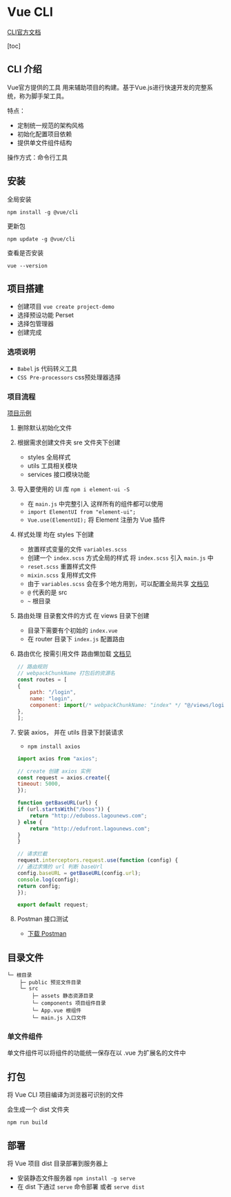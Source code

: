 # Vue CLI

[CLI官方文档](https://cli.vuejs.org/zh/)

[toc]

## CLI 介绍

Vue官方提供的工具 用来辅助项目的构建。基于Vue.js进行快速开发的完整系统，称为脚手架工具。

特点：

- 定制统一规范的架构风格
- 初始化配置项目依赖
- 提供单文件组件结构

操作方式：命令行工具

## 安装

全局安装

`npm install -g @vue/cli`

更新包

`npm update -g @vue/cli`

查看是否安装

`vue --version`

## 项目搭建

- 创建项目 `vue create project-demo`
- 选择预设功能 Perset
- 选择包管理器
- 创建完成

### 选项说明

- `Babel` js 代码转义工具
- `CSS Pre-processors` css预处理器选择

### 项目流程

[项目示例](https://github.com/leleqin/information-manage-fed)

1. 删除默认初始化文件
2. 根据需求创建文件夹 sre 文件夹下创建
    - styles 全局样式
    - utils 工具相关模块
    - services 接口模块功能
3. 导入要使用的 UI 库 `npm i element-ui -S`
    - 在 `main.js` 中完整引入 这样所有的组件都可以使用
    - `import ElementUI from "element-ui";`
    - `Vue.use(ElementUI);` 将 Element 注册为 Vue 插件
4. 样式处理 均在 styles 下创建
    - 放置样式变量的文件 `variables.scss`
    - 创建一个 `index.scss` 方式全局的样式 将 `index.scss` 引入 `main.js` 中
    - `reset.scss` 重置样式文件
    - `mixin.scss` 复用样式文件
    - 由于 `variables.scss` 会在多个地方用到，可以配置全局共享 [文档见](https://cli.vuejs.org/zh/guide/css.html#%E5%90%91%E9%A2%84%E5%A4%84%E7%90%86%E5%99%A8-loader-%E4%BC%A0%E9%80%92%E9%80%89%E9%A1%B9)
    - `@` 代表的是 src
    - `~` 根目录
5. 路由处理 目录套文件的方式 在 views 目录下创建
    - 目录下需要有个初始的 `index.vue`
    - 在 router 目录下 `index.js` 配置路由
6. 路由优化 按需引用文件 路由懒加载 [文档见](https://router.vuejs.org/zh/guide/advanced/lazy-loading.html)

    ```JavaScript
    // 路由规则
    // webpackChunkName 打包后的资源名
    const routes = [
    {
        path: "/login",
        name: "login",
        component: import(/* webpackChunkName: "index" */ "@/views/login/index"),
    },
    ];
    ```

7. 安装 axios， 并在 utils 目录下封装请求
    - `npm install axios`

    ```JavaScript
    import axios from "axios";

    // create 创建 axios 实例
    const request = axios.create({
    timeout: 5000,
    });

    function getBaseURL(url) {
    if (url.startsWith("/boos")) {
        return "http://eduboss.lagounews.com";
    } else {
        return "http://edufront.lagounews.com";
    }
    }

    // 请求拦截
    request.interceptors.request.use(function (config) {
    // 通过求情的 url 判断 baseUrl
    config.baseURL = getBaseURL(config.url);
    console.log(config);
    return config;
    });

    export default request;
    ```

8. Postman 接口测试
    - [下载 Postman](postman.com/downloads/)

## 目录文件

```text
└─ 根目录
    ├─ public 预览文件目录
    └─ src
        ├─ assets 静态资源目录
        └─ components 项目组件目录
        └─ App.vue 根组件
        └─ main.js 入口文件
```

### 单文件组件

单文件组件可以将组件的功能统一保存在以 .vue 为扩展名的文件中

## 打包

将 Vue CLI 项目编译为浏览器可识别的文件

会生成一个 dist 文件夹

`npm run build`

## 部署

将 Vue 项目 dist 目录部署到服务器上

- 安装静态文件服务器 `npm install -g serve`
- 在 dist 下通过 `serve` 命令部署 或者 `serve dist`
